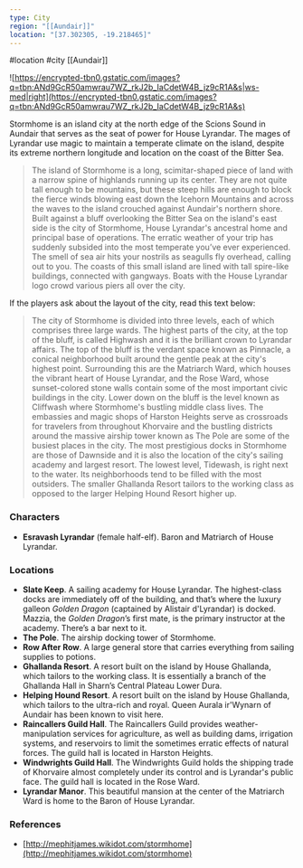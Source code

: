 ```yaml
---
type: City
region: "[[Aundair]]"
location: "[37.302305, -19.218465]"
---
```

 #location #city [[Aundair]]

![https://encrypted-tbn0.gstatic.com/images?q=tbn:ANd9GcR50amwrau7WZ_rkJ2b_IaCdetW4B_jz9cR1A&s|ws-med|right](https://encrypted-tbn0.gstatic.com/images?q=tbn:ANd9GcR50amwrau7WZ_rkJ2b_IaCdetW4B_jz9cR1A&s)

Stormhome is an island city at the north edge of the Scions Sound in Aundair that serves as the seat of power for House Lyrandar. The mages of Lyrandar use magic to maintain a temperate climate on the island, despite its extreme northern longitude and location on the coast of the Bitter Sea.

> The island of Stormhome is a long, scimitar-shaped piece of land with a narrow spine of highlands running up its center. They are not quite tall enough to be mountains, but these steep hills are enough to block the fierce winds blowing east down the Icehorn Mountains and across the waves to the island crouched against Aundair's northern shore. Built against a bluff overlooking the Bitter Sea on the island's east side is the city of Stormhome, House Lyrandar's ancestral home and principal base of operations.
> The erratic weather of your trip has suddenly subsided into the most temperate you’ve ever experienced. The smell of sea air hits your nostrils as seagulls fly overhead, calling out to you. The coasts of this small island are lined with tall spire-like buildings, connected with gangways. Boats with the House Lyrandar logo crowd various piers all over the city.

If the players ask about the layout of the city, read this text below:

> The city of Stormhome is divided into three levels, each of which comprises three large wards. The highest parts of the city, at the top of the bluff, is called Highwash and it is the brilliant crown to Lyrandar affairs. The top of the bluff is the verdant space known as Pinnacle, a conical neighborhood built around the gentle peak at the city's highest point. Surrounding this are the Matriarch Ward, which houses the vibrant heart of House Lyrandar, and the Rose Ward, whose sunset-colored stone walls contain some of the most important civic buildings in the city. Lower down on the bluff is the level known as Cliffwash where Stormhome's bustling middle class lives. The embassies and magic shops of Harston Heights serve as crossroads for travelers from throughout Khorvaire and the bustling districts around the massive airship tower known as The Pole are some of the busiest places in the city. The most prestigious docks in Stormhome are those of Dawnside and it is also the location of the city's sailing academy and largest resort. The lowest level, Tidewash, is right next to the water. Its neighborhoods tend to be filled with the most outsiders. The smaller Ghallanda Resort tailors to the working class as opposed to the larger Helping Hound Resort higher up.

### Characters

- **Esravash Lyrandar** (female half-elf). Baron and Matriarch of House Lyrandar.

### Locations

- **Slate Keep**. A sailing academy for House Lyrandar. The highest-class docks are immediately off of the building, and that’s where the luxury galleon *Golden Dragon* (captained by Alistair d'Lyrandar) is docked. Mazzia, the *Golden Dragon*’s first mate, is the primary instructor at the academy. There’s a bar next to it.
- **The Pole**. The airship docking tower of Stormhome.
- **Row After Row**. A large general store that carries everything from sailing supplies to potions.
- **Ghallanda Resort**. A resort built on the island by House Ghallanda, which tailors to the working class. It is essentially a branch of the Ghallanda Hall in Sharn’s Central Plateau Lower Dura.
- **Helping Hound Resort**. A resort built on the island by House Ghallanda, which tailors to the ultra-rich and royal. Queen Aurala ir'Wynarn of Aundair has been known to visit here.
- **Raincallers Guild Hall**. The Raincallers Guild provides weather-manipulation services for agriculture, as well as building dams, irrigation systems, and reservoirs to limit the sometimes erratic effects of natural forces. The guild hall is located in Harston Heights.
- **Windwrights Guild Hall**. The Windwrights Guild holds the shipping trade of Khorvaire almost completely under its control and is Lyrandar's public face. The guild hall is located in the Rose Ward.
- **Lyrandar Manor**. This beautiful mansion at the center of the Matriarch Ward is home to the Baron of House Lyrandar.

### References

* [http://mephitjames.wikidot.com/stormhome](http://mephitjames.wikidot.com/stormhome)
